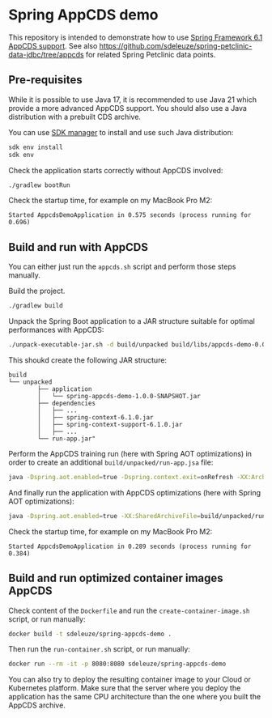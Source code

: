 # Spring AppCDS demo

This repository is intended to demonstrate how to use [Spring Framework 6.1 AppCDS support](https://docs.spring.io/spring-framework/reference/6.1-SNAPSHOT/integration/class-data-sharing.html).
See also https://github.com/sdeleuze/spring-petclinic-data-jdbc/tree/appcds for related Spring Petclinic data points.

## Pre-requisites

While it is possible to use Java 17, it is recommended to use Java 21 which provide a more advanced AppCDS support.
You should also use a Java distribution with a prebuilt CDS archive.

You can use [SDK manager](https://sdkman.io/) to install and use such Java distribution:
```bash
sdk env install
sdk env
```

Check the application starts correctly without AppCDS involved:
```bash
./gradlew bootRun
```

Check the startup time, for example on my MacBook Pro M2:
```
Started AppcdsDemoApplication in 0.575 seconds (process running for 0.696)
```

## Build and run with AppCDS
 
You can either just run the `appcds.sh` script and perform those steps manually.

Build the project.
```bash
./gradlew build
```

Unpack the Spring Boot application to a JAR structure suitable for optimal performances with AppCDS:
```bash
./unpack-executable-jar.sh -d build/unpacked build/libs/appcds-demo-0.0.1-SNAPSHOT.jar
```

This shoukd create the following JAR structure:
```
build
└── unpacked
        ├── application
        │   └── spring-appcds-demo-1.0.0-SNAPSHOT.jar
        ├── dependencies
        │   ├── ...
        │   ├── spring-context-6.1.0.jar
        │   ├── spring-context-support-6.1.0.jar
        │   ├── ...
        └── run-app.jar"
```

Perform the AppCDS training run (here with Spring AOT optimizations) in order to create an additional `build/unpacked/run-app.jsa` file:
```bash
java -Dspring.aot.enabled=true -Dspring.context.exit=onRefresh -XX:ArchiveClassesAtExit=build/unpacked/run-app.jsa -jar build/unpacked/run-app.jar
```

And finally run the application with AppCDS optimizations (here with Spring AOT optimizations):
```bash
java -Dspring.aot.enabled=true -XX:SharedArchiveFile=build/unpacked/run-app.jsa -jar build/unpacked/run-app.jar
```

Check the startup time, for example on my MacBook Pro M2:
```
Started AppcdsDemoApplication in 0.289 seconds (process running for 0.384)
```

## Build and run optimized container images AppCDS

Check content of the `Dockerfile` and run the `create-container-image.sh` script, or run manually:
```bash
docker build -t sdeleuze/spring-appcds-demo .
```

Then run the `run-container.sh` script, or run manually:
```bash
docker run --rm -it -p 8080:8080 sdeleuze/spring-appcds-demo
```

You can also try to deploy the resulting container image to your Cloud or Kubernetes platform.
Make sure that the server where you deploy the application has the same CPU architecture than the one where you built the AppCDS archive.